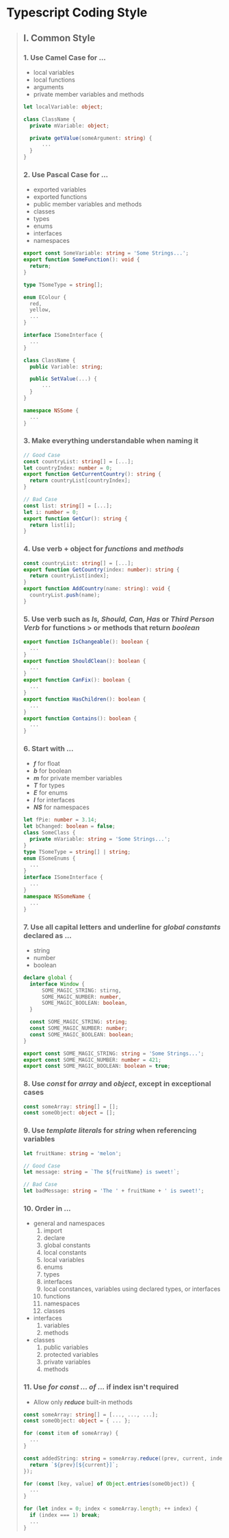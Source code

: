 # Typescript Coding Style
> ## I. Common Style
> ### 1. Use Camel Case for ...
> * local variables
> * local functions
> * arguments
> * private member variables and methods
> 
> ```Typescript
> let localVariable: object;   
> 
> class ClassName {
> 	private mVariable: object;
> 
> 	private getValue(someArgument: string) {
> 		...
> 	}
> }
> ```
> ### 2. Use Pascal Case for ...
> * exported variables
> * exported functions
> * public member variables and methods
> * classes
> * types
> * enums
> * interfaces
> * namespaces
> 
> ```Typescript
> export const SomeVariable: string = 'Some Strings...';
> export function SomeFunction(): void {
> 	return;
> }
> 
> type TSomeType = string[];
> 
> enum EColour {
> 	red,
> 	yellow,
> 	...
> }
> 
> interface ISomeInterface {
> 	...
> }
> 
> class ClassName {
> 	public Variable: string;
> 
> 	public SetValue(...) {
> 		...
> 	}
> }
> 
> namespace NSSome {
> 	...
> }
> ```
> 
> ### 3. Make everything understandable when naming it
> ```Typescript
> // Good Case
> const countryList: string[] = [...];
> let countryIndex: number = 0;
> export function GetCurrentCountry(): string {
> 	return countryList[countryIndex];
> }
> 
> // Bad Case
> const list: string[] = [...];
> let i: number = 0;
> export function GetCur(): string {
> 	return list[i];
> }
> ```
> 
> ### 4. Use verb + object for __*functions*__ and __*methods*__
> ```Typescript
> const countryList: string[] = [...];
> export function GetCountry(index: number): string {
> 	return countryList[index];
> }
> export function AddCountry(name: string): void {
> 	countryList.push(name);
> }
> ```
> 
> ### 5. Use verb such as __*Is, Should, Can, Has*__ or __*Third Person Verb*__ for functions > or methods that return __*boolean*__
> ```Typescript
> export function IsChangeable(): boolean {
> 	...
> }
> export function ShouldClean(): boolean {
> 	...
> }
> export function CanFix(): boolean {
> 	...
> }
> export function HasChildren(): boolean {
> 	...
> }
> export function Contains(): boolean {
> 	...
> }
> ```
> 
> ### 6. Start with ...
> * __*f*__ for float
> * __*b*__ for boolean
> * __*m*__ for private member variables
> * __*T*__ for types
> * __*E*__ for enums
> * __*I*__ for interfaces
> * __*NS*__ for namespaces
> ```Typescript
> let fPie: number = 3.14;
> let bChanged: boolean = false;
> class SomeClass {
> 	private mVariable: string = 'Some Strings...';
> }
> type TSomeType = string[] | string;
> enum ESomeEnums {
> 	...
> }
> interface ISomeInterface {
> 	...
> }
> namespace NSSomeName {
> 	...
> }
> ```
> 
> ### 7. Use all capital letters and underline for __*global constants*__ declared as ...
> * string
> * number
> * boolean
> ```Typescript
> declare global {
> 	interface Window {
> 		SOME_MAGIC_STRING: stirng,
> 		SOME_MAGIC_NUMBER: number,
> 		SOME_MAGIC_BOOLEAN: boolean,
> 	}
> 
> 	const SOME_MAGIC_STRING: string;
> 	const SOME_MAGIC_NUMBER: number;
> 	const SOME_MAGIC_BOOLEAN: boolean;
> }
> 
> export const SOME_MAGIC_STRING: string = 'Some Strings...';
> export const SOME_MAGIC_NUMBER: number = 421;
> export const SOME_MAGIC_BOOLEAN: boolean = true;
> ```
> 
> ### 8. Use __*const*__ for __*array*__ and __*object*__, except in exceptional cases
> ```Typescript
> const someArray: string[] = [];
> const someObject: object = [];
> ```
> 
> ### 9. Use __*template literals*__ for __*string*__ when referencing variables
> ```Typescript
> let fruitName: string = 'melon';
> 
> // Good Case
> let message: string = `The ${fruitName} is sweet!`;
> 
> // Bad Case
> let badMessage: string = 'The ' + fruitName + ' is sweet!';
> ```
> 
> ### 10. Order in ...
> * general and namespaces
> 	1. import
> 	2. declare
> 	3. global constants
> 	4. local constants
> 	5. local variables
> 	6. enums
> 	7. types
> 	8. interfaces
>	  9. local constances, variables using declared types, or interfaces
> 	10. functions
> 	11. namespaces
> 	12. classes
> * interfaces
> 	1. variables
> 	2. methods
> * classes
> 	1. public variables
> 	2. protected variables
> 	3. private variables
> 	4. methods
> 
> ### 11. Use __*for const ... of ...*__ if index isn't required
> * Allow only __*reduce*__ built-in methods
> ```Typescript
> const someArray: string[] = [..., ..., ...];
> const someObject: object = { ... };
> 
> for (const item of someArray) {
> 	...
> }
> 
> const addedString: string = someArray.reduce((prev, current, index, array) => {
> 	return `${prev}[${current}]`;
> });
> 
> for (const [key, value] of Object.entries(someObject)) {
> 	...
> }
> 
> for (let index = 0; index < someArray.length; ++ index) {
> 	if (index === 1) break;
> 	...
> }
> ```
